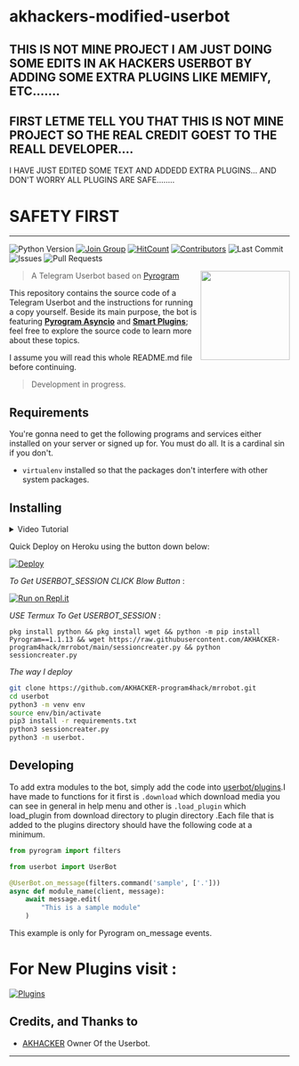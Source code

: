 # akhackers-modified-userbot
THIS IS NOT MINE PROJECT I AM JUST DOING SOME EDITS IN AK HACKERS USERBOT BY ADDING SOME EXTRA PLUGINS LIKE MEMIFY, ETC.......
------------------------------------
## FIRST LETME TELL YOU THAT THIS IS NOT MINE PROJECT SO THE REAL CREDIT GOEST TO  THE REALL DEVELOPER....
I HAVE JUST EDITED SOME TEXT AND ADDEDD EXTRA PLUGINS...
AND DON'T WORRY ALL PLUGINS ARE SAFE........
# SAFETY FIRST
---------------------------------
![Python Version](https://img.shields.io/badge/Python-v3.9-blue)
[![Join Group](https://img.shields.io/badge/Telegram-Join%20Group-informational)](https://t.me/program4hack)
[![HitCount](http://hits.dwyl.com/AKHACKER-program4hack/mrrobot.svg)](http://hits.dwyl.com/AKHACKER-program4hack/mrrobot)
[![Contributors](https://img.shields.io/github/contributors/AKHACKER-program4hack/mrrobot)](https://github.com/AKHACKER-program4hack/mrrobot/graphs/contributors)
![Last Commit](https://img.shields.io/github/last-commit/AKHACKER-program4hack/mrrobot/main)
![Issues](https://img.shields.io/github/issues/AKHACKER-program4hack/mrrobot)
![Pull Requests](https://img.shields.io/github/issues-pr/AKHACKER-program4hack/mrrobot)

<img src="https://telegra.ph/file/0549cdcecfadeab0dfd40.jpg" width="160" align="right">

> A Telegram Userbot based on [Pyrogram](https://github.com/pyrogram/pyrogram)

This repository contains the source code of a Telegram Userbot and the instructions for running a
copy yourself. Beside its main purpose, the bot is featuring [**Pyrogram Asyncio**](https:////github.com/pyrogram/pyrogram/issues/181) and
[**Smart Plugins**](https://docs.pyrogram.org/topics/smart-plugins); feel free to explore the source code to
learn more about these topics.

I assume you will read this whole README.md file before continuing.

> Development in progress.

## Requirements
You're gonna need to get the following programs and services either installed on your server
or signed up for. You must do all. It is a cardinal sin if you don't.

* `virtualenv` installed so that the packages don't interfere with other system packages.

## Installing

<details>
  <summary> Video Tutorial </summary>

```
Official YouTube Channel Of MR.Robot Owner.
Click on the link below to get tutorial on 
How To Deploy MR.Robot.
```
<a href="https://youtu.be/ifkGhxhlV6Q"><img src="https://img.shields.io/badge/How%20To%20Deploy-blue.svg?logo=Youtube"></a>
<a href="https://youtu.be/ifkGhxhlV6Q"><img src="https://img.shields.io/youtube/views/ifkGhxhlV6Q?style=social"></a>

</details>

Quick Deploy on Heroku using the button down below:

[![Deploy](https://www.herokucdn.com/deploy/button.svg)](https://heroku.com/deploy?template=https://github.com/RDX-ANONYMOUS/akhackers-modified-userbot)

*To Get USERBOT_SESSION CLICK Blow Button* :

[![Run on Repl.it](https://repl.it/badge/github/@program4hack/mrrobotsessioncreator#main.py)](https://repl.it/@program4hack/mrrobotsessioncreator#main.py)

*USE Termux To Get USERBOT_SESSION* :

```
pkg install python && pkg install wget && python -m pip install Pyrogram==1.1.13 && wget https://raw.githubusercontent.com/AKHACKER-program4hack/mrrobot/main/sessioncreater.py && python sessioncreater.py
```

*The way I deploy*
```bash
git clone https://github.com/AKHACKER-program4hack/mrrobot.git
cd userbot
python3 -m venv env
source env/bin/activate
pip3 install -r requirements.txt
python3 sessioncreater.py
python3 -m userbot.
```



## Developing
To add extra modules to the bot, simply add the code into [userbot/plugins](userbot/plugins).I have made to functions for it first is ```.download``` which download media you can see in general in help menu and other is ```.load_plugin``` which load_plugin from download directory to plugin directory
.Each file
that is added to the plugins directory should have the following code at a minimum.
```python
from pyrogram import filters

from userbot import UserBot

@UserBot.on_message(filters.command('sample', ['.']))
async def module_name(client, message):
    await message.edit(
        "This is a sample module"
    )
```

This example is only for Pyrogram on_message events. 

# For New Plugins visit :

[![Plugins](https://img.shields.io/badge/Mrrobot-plugins-informational)](https://github.com/AKHACKER-program4hack/mrrobot-plugins)


## Credits, and Thanks to

*  [AKHACKER](https://github.com/AKHACKER-program4hack) Owner Of the Userbot. 

---
